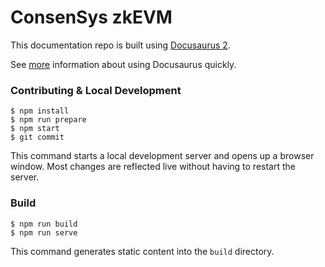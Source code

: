 # ConsenSys zkEVM

This documentation repo is built using [Docusaurus 2](https://docusaurus.io/).

See [more](https://docs-template.consensys.net/) information about using Docusaurus quickly.

### Contributing & Local Development

    $ npm install
    $ npm run prepare
    $ npm start
    $ git commit

This command starts a local development server and opens up a browser window. Most changes are reflected live without having to restart the server.

### Build

    $ npm run build
    $ npm run serve

This command generates static content into the `build` directory.
